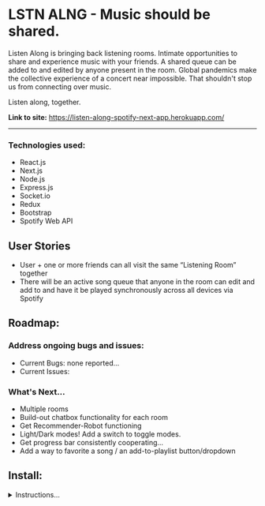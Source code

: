 # LSTN ALNG - Music should be shared.

Listen Along is bringing back listening rooms. Intimate opportunities to share and experience music with your friends. A shared queue can be added to and edited by anyone present in the room. Global pandemics make the collective experience of a concert near impossible. That shouldn't stop us from connecting over music.

Listen along, together.

**Link to site:** https://listen-along-spotify-next-app.herokuapp.com/

---

### Technologies used:

- React.js
- Next.js
- Node.js
- Express.js
- Socket.io
- Redux
- Bootstrap
- Spotify Web API

## User Stories

- User + one or more friends can all visit the same “Listening Room” together
- There will be an active song queue that anyone in the room can edit and add to and have it be played synchronously across all devices via Spotify

## Roadmap:

### Address ongoing bugs and issues:

- Current Bugs: none reported...
- Current Issues:

### What's Next...

- Multiple rooms
- Build-out chatbox functionality for each room
- Get Recommender-Robot functioning
- Light/Dark modes! Add a switch to toggle modes.
- Get progress bar consistently cooperating...
- Add a way to favorite a song / an add-to-playlist button/dropdown

## Install:

<details>
<summary>Instructions...</summary>
<br />

### Setting up

This is a [Next.js](https://nextjs.org/) project bootstrapped with [`create-next-app`](https://github.com/vercel/next.js/tree/canary/packages/create-next-app).

You will need to register your own Spotify app and set the credentials in a couple of config files. For that:

1. Create an application on [Spotify's Developer Site](https://developer.spotify.com/my-applications/)

2. Add both http://localhost:3000/auth/callback (for development) and <production_domain>/auth/callback (if you want to deploy your app somewhere) as redirect uris in your Spotify App Settings

3. Create a `.env` file in the root of the project with the following variables;

   - `HOST`
   - `CLIENT_ID`
   - `CLIENT_SECRET`

For Example:

```
HOST=http://localhost:3000
CLIENT_ID=<your_client_id>
CLIENT_SECRET=<your_client_secret>
```

### Dependencies

Install the dependencies running `npm install`.

### Running

During development, run `npm run dev`.

When running on production, run `npm run build && npm run start`.

</details>
